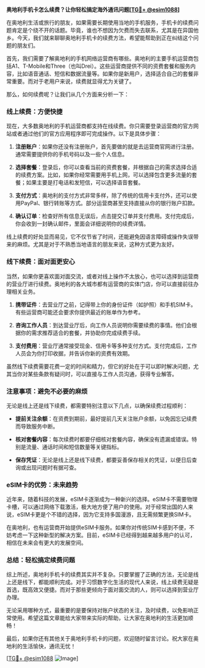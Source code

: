 **奥地利手机卡怎么续费？让你轻松搞定海外通讯问题[[TG💪+ @esim1088](https://t.me/s/esim1088)]**

在奥地利生活或旅行的朋友，如果需要长期使用当地的手机服务，手机卡的续费问题肯定是个绕不开的话题。毕竟，谁也不想因为欠费而失去联系，尤其是在异国他乡。今天，我们就来聊聊奥地利手机卡的续费方法，希望能帮助到正在纠结这个问题的朋友们。

首先，我们需要了解奥地利的手机网络运营商有哪些。奥地利的主要手机运营商包括A1、T-Mobile和Three（也叫Drei）。这些运营商提供不同的资费套餐和服务内容，比如语音通话、短信和数据流量等。如果你是新用户，选择适合自己的套餐非常重要。而对于老用户来说，续费就显得尤为关键了。

那么，如何续费呢？让我们从几个方面来分析一下：

### **线上续费：方便快捷**
现在，大多数奥地利的手机运营商都支持在线续费。你只需要登录运营商的官方网站或者通过他们的官方应用程序即可完成操作。以下是具体步骤：

1. **注册账户**：如果你还没有注册账户，首先要做的就是去运营商官网进行注册。通常需要提供你的手机号码以及一些个人信息。
   
2. **选择套餐**：登录后，你可以查看当前的资费套餐，并根据自己的需求选择合适的续费方案。比如，如果你经常需要用手机上网，可以选择包含更多流量的套餐；如果主要是打电话和发短信，可以选择语音套餐。

3. **支付方式**：奥地利的支付方式非常多样，除了传统的信用卡支付外，还可以使用PayPal、银行转账等方式。部分运营商甚至支持直接从你的银行账户扣款。

4. **确认订单**：检查好所有信息无误后，点击提交订单并支付费用。支付完成后，你会收到一封确认邮件，里面会详细说明你的续费详情。

线上续费的好处显而易见，它不仅节省了时间，还能避免因语言障碍或操作失误带来的麻烦。尤其是对于不熟悉当地语言的朋友来说，这种方式更为友好。

### **线下续费：面对面更安心**
当然，如果你更喜欢面对面交流，或者对线上操作不太放心，也可以选择到运营商的营业厅进行续费。奥地利的各大城市都有运营商的实体门店，你可以直接前往办理相关业务。

1. **携带证件**：去营业厅之前，记得带上你的身份证件（如护照）和手机SIM卡。有些运营商可能还会要求你提供最近的账单作为参考。

2. **咨询工作人员**：到达营业厅后，向工作人员说明你需要续费的事情。他们会根据你的需求推荐适合的套餐，并协助你完成续费手续。

3. **支付费用**：营业厅通常接受现金、信用卡等多种支付方式。支付完成后，工作人员会为你打印收据，并告诉你新的资费有效期。

虽然线下续费需要花费一定的时间和精力，但它的好处在于可以即时解决问题，尤其当你对某些条款有疑问时，可以直接与工作人员沟通，获得专业解答。

### **注意事项：避免不必要的麻烦**
无论是线上还是线下续费，都需要特别注意以下几点，以确保续费过程顺利：

- **提前关注余额**：在资费到期前，最好提前几天关注账户余额，以免因忘记续费而导致服务中断。
  
- **核对套餐内容**：每次续费时都要仔细核对套餐内容，确保没有遗漏或错误。特别是流量、通话时间和短信数量等关键指标。

- **保存凭证**：无论是线上还是线下续费，都要妥善保存相关的凭证，以便日后查询或出现问题时有据可查。

### **eSIM卡的优势：未来趋势**
近年来，随着科技的发展，eSIM卡逐渐成为一种新兴的选择。eSIM卡不需要物理卡槽，可以通过网络下载激活，极大地方便了用户的使用。对于经常出国的人来说，eSIM卡更是个不错的选择，因为它支持多国漫游，且无需频繁更换SIM卡。

在奥地利，也有运营商开始提供eSIM卡服务。如果你对传统SIM卡感到不便，不妨考虑一下这种新型的解决方案。目前，eSIM卡已经得到越来越多用户的认可，相信在未来会有更大的发展空间。

### **总结：轻松搞定续费问题**
综上所述，奥地利手机卡的续费其实并不复杂。只要掌握了正确的方法，无论是线上还是线下，都能顺利完成。对于习惯数字化生活的现代人来说，线上续费无疑是首选，既高效又便捷。而对于那些更倾向于面对面交流的人，则可以选择到营业厅办理。

无论采用哪种方式，最重要的是要保持对账户状态的关注，及时续费，以免影响正常使用。希望这篇文章能给大家带来实际的帮助，让大家在奥地利的生活更加顺畅！

最后，如果你还有其他关于奥地利手机卡的问题，欢迎随时留言讨论。祝大家在奥地利的生活愉快，通讯无忧！

[[TG💪+ @esim1088](https://t.me/s/esim1088) ![Image](https://i.postimg.cc/4NQfJmqS/Snipaste-2025-05-13-00-14-12.png)]